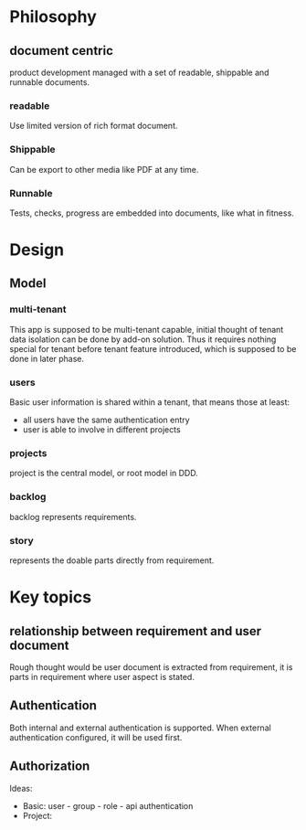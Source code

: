 # Philosophy

## document centric

product development managed with a set of readable, shippable and runnable documents.

### readable

Use limited version of rich format document.

### Shippable

Can be export to other media like PDF at any time.

### Runnable
 
Tests, checks, progress are embedded into documents, like what in fitness.

# Design

## Model

### multi-tenant

This app is supposed to be multi-tenant capable, initial thought of tenant data isolation can be done by add-on
solution. Thus it requires nothing special for tenant before tenant feature introduced, which is supposed to be done
in later phase. 

### users

Basic user information is shared within a tenant, that means those at least:
* all users have the same authentication entry
* user is able to involve in different projects

### projects

project is the central model, or root model in DDD.

### backlog

backlog represents requirements.

### story

represents the doable parts directly from requirement.


# Key topics

## relationship between requirement and user document

Rough thought would be user document is extracted from requirement, it is parts in requirement where user aspect
is stated. 


## Authentication

Both internal and external authentication is supported. When external authentication configured, it will be used first.

## Authorization

Ideas:

- Basic: user - group - role - api authentication
- Project: 